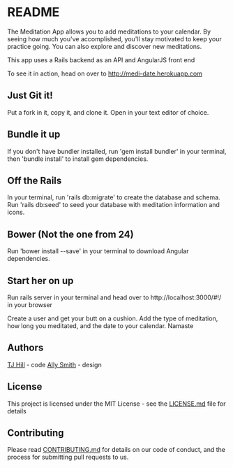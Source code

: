 # README

The Meditation App allows you to add meditations to your calendar. By seeing how much you've accomplished, you'll stay motivated to keep your practice going. You can also explore and discover new meditations.

This app uses a Rails backend as an API and AngularJS front end

To see it in action, head on over to http://medi-date.herokuapp.com

## Just Git it!

Put a fork in it, copy it, and clone it. Open in your text editor of choice.

## Bundle it up

If you don't have bundler installed, run 'gem install bundler' in your terminal, then 'bundle install' to install gem dependencies.

## Off the Rails

In your terminal, run 'rails db:migrate' to create the database and schema.
Run 'rails db:seed' to seed your database with meditation information and icons.

## Bower (Not the one from 24)

Run 'bower install --save' in your terminal to download Angular dependencies.

## Start her on up

Run rails server in your terminal and head over to http://localhost:3000/#!/ in your browser

Create a user and get your butt on a cushion. Add the type of meditation, how long you meditated, and the date to your calendar. Namaste

## Authors

[TJ Hill](https://github.com/SiamKing) - code
[Ally Smith](https://www.linkedin.com/in/ally-smith-designer/) - design

## License

This project is licensed under the MIT License - see the [LICENSE.md](LICENSE.md) file for details

## Contributing

Please read [CONTRIBUTING.md](https://gist.github.com/PurpleBooth/b24679402957c63ec426) for details on our code of conduct, and the process for submitting pull requests to us.
